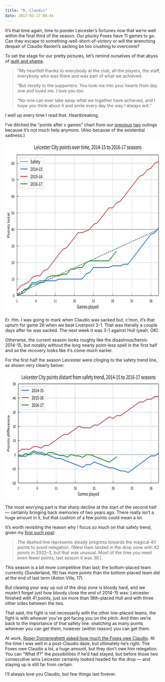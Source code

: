 ```yaml
---
title: "O, Claudio"
date: 2017-03-17 00:45
---
```


It’s that time again, time to ponder Leicester’s fortunes now that we’re well within the final third of the season. Our plucky Foxes have 11 games to go. Can they escape to something-well-short-of-victory or will the wrenching despair of Claudio Ranieri’s sacking be too crushing to overcome?

To set the stage for our pretty pictures, let’s remind ourselves of that abyss of [guilt and shame][statement].

[statement]: http://www.leaguemanagers.com/news/lma-latest/claudio-ranieri-statement/

> “My heartfelt thanks to everybody at the club, all the players, the staff, everybody who was there and was part of what we achieved.
>  
> “But mostly to the supporters. You took me into your hearts from day one and loved me. I love you too.
>  
> “No-one can ever take away what we together have achieved, and I hope you think about it and smile every day the way I always will.”

I well up every time I read that. Heartbreaking.

I’ve ditched the “points after x games” chart from our [previous][2] [two][1] outings because it’s not much help anymore. (Also because of the existential sadness.)

[2]: https://www.robjwells.com/2016/12/everything-is-wrong/
[1]: https://www.robjwells.com/2016/09/leicesters-start-to-the-season/

<p class="full-width">
    <a href="/images/2017-03-17_lcfc-points_over_time.svg">
        <img alt="A chart showing Leicester City’s points over time in the 2014-15 to 2016-17 seasons as of 2017-03-17"
             src="/images/2017-03-17_lcfc-points_over_time.svg"
             class="no-border"
             width=720
             height=549
             >
    </a>
</p>

Er. Hm. I was going to mark when Claudio was sacked but, c’mon, it’s that upturn for game 26 when we beat Liverpool 3-1. That was literally a couple days after he was sacked. The next week it was 3-1 against Hull (yeah, OK).

Otherwise, the current season looks roughly like the disastrous/heroic 2014-15, but notably without the long nearly point-less spell in the first half and so the recovery looks like it’s come much earlier.

For the first half the season Leicester were clinging to the safety trend line, as shown very clearly below:

<p class="full-width">
    <a href="/images/2017-03-17_lcfc-points_adrift.svg">
        <img alt="A chart showing Leicester City’s distance from the safety trend, 2014-15 to 2016-17 seasons as of 2017-03-17"
             src="/images/2017-03-17_lcfc-points_adrift.svg"
             class="no-border"
             width=720
             height=411
             >
    </a>
</p>

The most worrying part is that sharp decline at the start of the second half — certainly bringing back memories of two years ago. There really isn’t a huge amount in it, but that cushion of a few points could mean a lot.

It’s worth revisiting the reason why I focus so much on that safety trend, given my [first such post][1]:

> The dashed line represents steady progress towards the magical 40 points to avoid relegation. (West Ham landed in the drop zone with 42 points in 2002–3, but that was unusual. Most of the time you need even fewer points; last season it was 38.)

This season is a bit more competitive than last; the bottom-placed team currently (Sunderland, 19) has more points than the bottom-placed team did at the end of last term (Aston Villa, 17).

But clawing your way up out of the drop zone is bloody hard, and we mustn’t forget just how bloody close the end of 2014-15 was: Leicester finished with 41 points, just six more than 18th-placed Hull and with three other sides between the two.

That said, the fight is not necessarily with the other low-placed teams, the fight is with whoever you’ve got facing you on the pitch. And then we’re back to the importance of that safety line: snatching as many points wherever you can get them, however (within reason) you can get them.

At work, [Roger Domeneghetti asked how much the Foxes owe Claudio][roger]. At the time I was well in a post-Claudio daze, but ultimately he’s right. The Foxes owe Claudio a lot, a huge amount, but they don’t owe him relegation. You can “What if?” the possibilities if he’d had stayed, but before those two consecutive wins Leicester certainly looked headed for the drop — and staying up is still far from certain.

[roger]: https://morningstaronline.co.uk/a-dd42-What-price-Claudio

I’ll always love you Claudio, but few things last forever.
